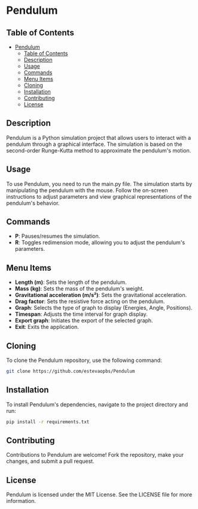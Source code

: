 # Pendulum

## Table of Contents

- [Pendulum](#pendulum)
  - [Table of Contents](#table-of-contents)
  - [Description](#description)
  - [Usage](#usage)
  - [Commands](#commands)
  - [Menu Items](#menu-items)
  - [Cloning](#cloning)
  - [Installation](#installation)
  - [Contributing](#contributing)
  - [License](#license)

## Description

Pendulum is a Python simulation project that allows users to interact with a pendulum through a graphical interface. The simulation is based on the second-order Runge-Kutta method to approximate the pendulum's motion.

## Usage

To use Pendulum, you need to run the main.py file. The simulation starts by manipulating the pendulum with the mouse. Follow the on-screen instructions to adjust parameters and view graphical representations of the pendulum's behavior.

## Commands

- **P**: Pauses/resumes the simulation.
- **R**: Toggles redimension mode, allowing you to adjust the pendulum's parameters.

## Menu Items

- **Length (m)**: Sets the length of the pendulum.
- **Mass (kg)**: Sets the mass of the pendulum's weight.
- **Gravitational acceleration (m/s²)**: Sets the gravitational acceleration.
- **Drag factor**: Sets the resistive force acting on the pendulum.
- **Graph**: Selects the type of graph to display (Energies, Angle, Positions).
- **Timespan**: Adjusts the time interval for graph display.
- **Export graph**: Initiates the export of the selected graph.
- **Exit**: Exits the application.

## Cloning 
To clone the Pendulum repository, use the following command:

```bash
git clone https://github.com/estevaopbs/Pendulum
```
## Installation

To install Pendulum's dependencies, navigate to the project directory and run:

```bash
pip install -r requirements.txt
```

## Contributing
Contributions to Pendulum are welcome! Fork the repository, make your changes, and submit a pull request.

## License
Pendulum is licensed under the MIT License. See the LICENSE file for more information.
